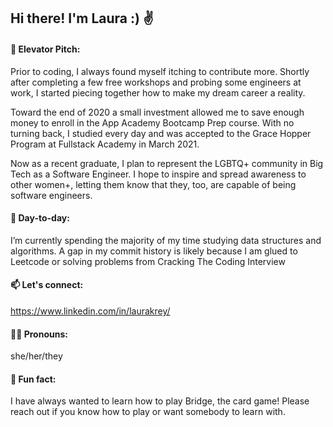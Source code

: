 ## Hi there! I'm Laura :) ✌

####  💬  Elevator Pitch: 
Prior to coding, I always found myself itching to contribute more. Shortly after completing a few free workshops and probing some engineers at work, I started piecing together how to make my dream career a reality.

Toward the end of 2020 a small investment allowed me to save enough money to enroll in the App Academy Bootcamp Prep course. With no turning back, I studied every day and was accepted to the Grace Hopper Program at Fullstack Academy in March 2021.

Now as a recent graduate, I plan to represent the LGBTQ+ community in Big Tech as a Software Engineer. I hope to inspire and spread awareness to other women+, letting them know that they, too, are capable of being software engineers.

####  📅 Day-to-day:
I’m currently spending the majority of my time studying data structures and algorithms. A gap in my commit history is likely because I am glued to Leetcode or solving problems from Cracking The Coding Interview 

####  📫  Let's connect: 
https://www.linkedin.com/in/laurakrey/

####  🏳️‍🌈  Pronouns:
she/her/they 

####  🤠  Fun fact:
I have always wanted to learn how to play Bridge, the card game! Please reach out if you know how to play or want somebody to learn with.
